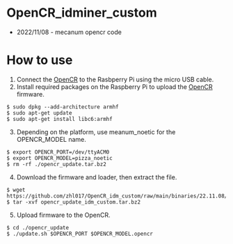 # OpenCR_idminer_custom

- 2022/11/08 - mecanum opencr code

# How to use

1. Connect the [OpenCR](https://emanual.robotis.com/docs/en/parts/controller/opencr10/) to the Rasbperry Pi using the micro USB cable.
2. Install required packages on the Raspberry Pi to upload the [OpenCR](https://emanual.robotis.com/docs/en/parts/controller/opencr10/) firmware.
```
$ sudo dpkg --add-architecture armhf
$ sudo apt-get update
$ sudo apt-get install libc6:armhf
```
3. Depending on the platform, use meanum_noetic for the OPENCR_MODEL name.
```
$ export OPENCR_PORT=/dev/ttyACM0
$ export OPENCR_MODEL=pizza_noetic
$ rm -rf ./opencr_update.tar.bz2
```
4. Download the firmware and loader, then extract the file.
```
$ wget https://github.com/zhl017/OpenCR_idm_custom/raw/main/binaries/22.11.08/opencr_update_idm_custom.tar.bz2
$ tar -xvf opencr_update_idm_custom.tar.bz2
```
5. Upload firmware to the OpenCR.
```
$ cd ./opencr_update
$ ./update.sh $OPENCR_PORT $OPENCR_MODEL.opencr
```

